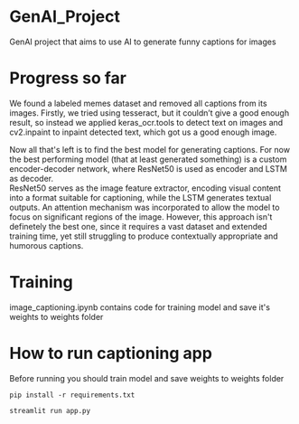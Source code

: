 # GenAI_Project
GenAI project that aims to use AI to generate funny captions for images 


# Progress so far
We found a labeled memes dataset and removed all captions from its images. Firstly, we tried using tesseract, but it couldn’t give a good enough result, so instead we applied keras_ocr.tools to detect text on images and cv2.inpaint to inpaint detected text, which got us a good enough image.

Now all that's left is to find the best model for generating captions.
For now the best performing model (that at least generated something) is a custom encoder-decoder network, where ResNet50 is used as encoder and LSTM as decoder. \
ResNet50 serves as the image feature extractor, encoding visual content into a format suitable for captioning, while the LSTM generates textual outputs. An attention mechanism was incorporated to allow the model to focus on significant regions of the image. However, this approach isn't definetely the best one, since it requires a vast dataset and extended training time, yet still struggling to produce contextually appropriate and humorous captions.


# Training

image_captioning.ipynb contains code for training model and save it's weights to weights folder

# How to run captioning app
Before running you should train model and save weights to weights folder
```
pip install -r requirements.txt

streamlit run app.py
```
